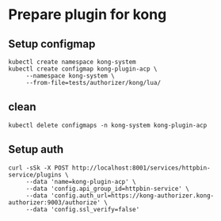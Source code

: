 # Prepare plugin for kong

## Setup configmap

```shell
kubectl create namespace kong-system
kubectl create configmap kong-plugin-acp \
     --namespace kong-system \
     --from-file=tests/authorizer/kong/lua/
```

## clean

```shell
kubectl delete configmaps -n kong-system kong-plugin-acp
```

## Setup auth

```shell
curl -sSk -X POST http://localhost:8001/services/httpbin-service/plugins \
     --data 'name=kong-plugin-acp' \
     --data 'config.api_group_id=httpbin-service' \
     --data 'config.auth_url=https://kong-authorizer.kong-authorizer:9003/authorize' \
     --data 'config.ssl_verify=false'
```
